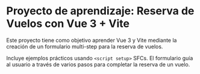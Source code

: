 # Proyecto de aprendizaje: Reserva de Vuelos con Vue 3 + Vite

Este proyecto tiene como objetivo aprender Vue 3 y Vite mediante la creación de un formulario multi-step para la reserva de vuelos.

Incluye ejemplos prácticos usando `<script setup>` SFCs. El formulario guía al usuario a través de varios pasos para completar la reserva de un vuelo.
